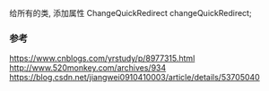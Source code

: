 给所有的类, 添加属性 ChangeQuickRedirect changeQuickRedirect;  


### 参考  
https://www.cnblogs.com/yrstudy/p/8977315.html  
http://www.520monkey.com/archives/934  
https://blog.csdn.net/jiangwei0910410003/article/details/53705040  
